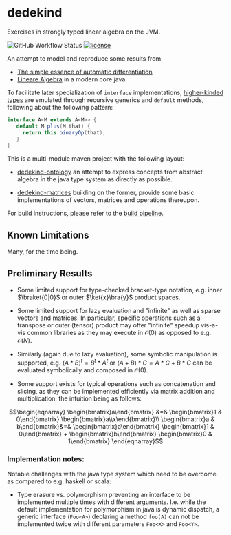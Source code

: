 # dedekind

Exercises in strongly typed linear algebra on the JVM.

![GitHub Workflow Status](https://img.shields.io/github/actions/workflow/status/vincentk/dedekind/maven.yml?branch=main&style=flat-square)
[![license](https://img.shields.io/github/license/vincentk/dedekind.svg?style=flat-square)](LICENSE)

An attempt to model and reproduce some results from 
* [The simple essence of automatic differentiation](https://arxiv.org/abs/1804.00746#) 
* [Lineare Algebra](https://people.math.ethz.ch/~stammb/linalg.html)
in a modern core java.

To facilitate later specialization of `interface` implementations, [higher-kinded types](https://www.baeldung.com/scala/higher-kinded-types) are emulated through recursive generics and `default` methods, following about the following pattern:
```java
interface A<M extends A<M>> {
   default M plus(M that) {
     return this.binaryOp(that);
   }
}
```

This is a multi-module maven project with the following layout:

* [dedekind-ontology](https://github.com/vincentk/dedekind/tree/main/dedekind-ontology) an attempt to express concepts from abstract algebra in the java type system as directly as possible.

* [dedekind-matrices](https://github.com/vincentk/dedekind/tree/main/dedekind-matrices) building on the former, provide some basic implementations of vectors, matrices and operations thereupon.

For build instructions, please refer to the [build pipeline](https://github.com/vincentk/dedekind/blob/main/.github/workflows/maven.yml).

## Known Limitations

Many, for the time being.

## Preliminary Results

* Some limited support for type-checked bracket-type notation, e.g. inner $\braket{0|0}$ or outer $\ket{x}\bra{y}$ product spaces.

* Some limited support for lazy evaluation and "infinite" as well as sparse vectors and matrices. In particular, specific operations such as a transpose or outer (tensor) product may offer "infinite" speedup vis-a-vis common libraries as they may execute in $\mathcal{O}(0)$ as opposed to e.g. $\mathcal{O}(N)$.

* Similarly (again due to lazy evaluation), some symbolic manipulation is supported, e.g. $(A * B)^t = B^t * A^t$ or
$(A + B) * C = A * C + B * C$ can be evaluated symbolically and composed in $\mathcal{O}(0)$.

* Some support exists for typical operations such as concatenation and slicing, as they can be implemented efficiently via matrix addition and multiplication, the intuition being as follows:
```math
\begin{eqnarray} 
\begin{bmatrix}a\end{bmatrix}    &=& \begin{bmatrix}1 & 0\end{bmatrix} \begin{bmatrix}a\\x\end{bmatrix}\\
\begin{bmatrix}a & b\end{bmatrix}&=& \begin{bmatrix}a\end{bmatrix} \begin{bmatrix}1 & 0\end{bmatrix} + \begin{bmatrix}b\end{bmatrix} \begin{bmatrix}0 & 1\end{bmatrix}
\end{eqnarray}
```



### Implementation notes:

Notable challenges with the java type system which need to be overcome as compared to e.g. haskell or scala:

* Type erasure vs. polymorphism preventing an interface to be implemented multiple times with different arguments. I.e. while the default implementation for polymorphism in java is dynamic dispatch, a generic interface (`Foo<A>`)  declaring a method `foo(A)` can not be implemented twice with different parameters `Foo<X>` and `Foo<Y>`.
